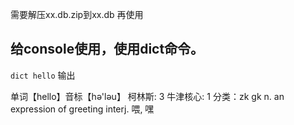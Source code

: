 需要解压xx.db.zip到xx.db 再使用

## 给console使用，使用dict命令。
`dict hello` 
输出

单词【hello】音标【hә'lәu】 柯林斯: 3 牛津核心: 1 分类：zk gk
n. an expression of greeting
interj. 喂, 嘿

